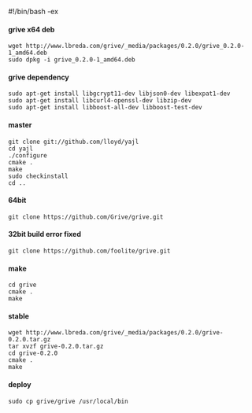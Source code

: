 #!/bin/bash -ex

#### grive x64 deb
~~~
wget http://www.lbreda.com/grive/_media/packages/0.2.0/grive_0.2.0-1_amd64.deb
sudo dpkg -i grive_0.2.0-1_amd64.deb
~~~

#### grive dependency
~~~
sudo apt-get install libgcrypt11-dev libjson0-dev libexpat1-dev
sudo apt-get install libcurl4-openssl-dev libzip-dev
sudo apt-get install libboost-all-dev libboost-test-dev
~~~

#### master
~~~
git clone git://github.com/lloyd/yajl
cd yajl
./configure
cmake .
make
sudo checkinstall
cd ..
~~~

#### 64bit
~~~
git clone https://github.com/Grive/grive.git
~~~

#### 32bit build error fixed
~~~
git clone https://github.com/foolite/grive.git
~~~

#### make
~~~
cd grive
cmake .
make
~~~

#### stable
~~~
wget http://www.lbreda.com/grive/_media/packages/0.2.0/grive-0.2.0.tar.gz
tar xvzf grive-0.2.0.tar.gz
cd grive-0.2.0
cmake .
make
~~~

#### deploy
~~~
sudo cp grive/grive /usr/local/bin
~~~

